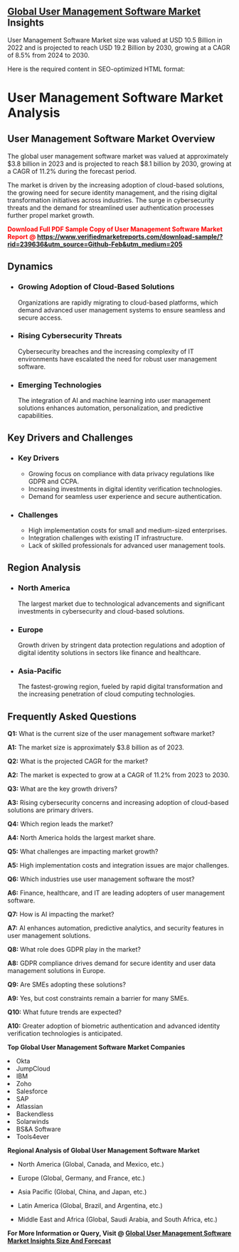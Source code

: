 <h2><a href="https://www.verifiedmarketreports.com/download-sample/?rid=239636&amp;utm_source=Github&amp;utm_medium=205" target="_blank">Global User Management Software Market</a> Insights</h2><p>User Management Software Market size was valued at USD 10.5 Billion in 2022 and is projected to reach USD 19.2 Billion by 2030, growing at a CAGR of 8.5% from 2024 to 2030.</p><p>Here is the required content in SEO-optimized HTML format: <!DOCTYPE html> <html lang="en"> <head> <meta charset="UTF-8"> <meta name="viewport" content="width=device-width, initial-scale=1.0"> <meta name="description" content="Comprehensive analysis of the User Management Software Market including market size, dynamics, key drivers, challenges, and regional analysis."> <meta name="keywords" content="User Management Software Market, Industry Outlook, Market Dynamics, Regional Analysis, Key Drivers, Challenges, FAQs"> <meta name="author" content="Market Analyst"> <title>User Management Software Market Analysis</title> </head> <body> <h1>User Management Software Market Analysis</h1> <!-- Market Overview --> <h2>User Management Software Market Overview</h2> <p>The global user management software market was valued at approximately $3.8 billion in 2023 and is projected to reach $8.1 billion by 2030, growing at a CAGR of 11.2% during the forecast period.</p> <p>The market is driven by the increasing adoption of cloud-based solutions, the growing need for secure identity management, and the rising digital transformation initiatives across industries. The surge in cybersecurity threats and the demand for streamlined user authentication processes further propel market growth. <strong><p><span class=""><span style="color: #ff0000;"><strong>Download Full PDF Sample Copy of User Management Software Market Report</strong> @ </span><a href="https://www.verifiedmarketreports.com/download-sample/?rid=239636&amp;utm_source=Github-Feb&amp;utm_medium=205" target="_blank">https://www.verifiedmarketreports.com/download-sample/?rid=239636&amp;utm_source=Github-Feb&amp;utm_medium=205</a></span></p></strong></p> <!-- Dynamics --> <h2>Dynamics</h2> <ul> <li> <h3>Growing Adoption of Cloud-Based Solutions</h3> <p>Organizations are rapidly migrating to cloud-based platforms, which demand advanced user management systems to ensure seamless and secure access.</p> </li> <li> <h3>Rising Cybersecurity Threats</h3> <p>Cybersecurity breaches and the increasing complexity of IT environments have escalated the need for robust user management software.</p> </li> <li> <h3>Emerging Technologies</h3> <p>The integration of AI and machine learning into user management solutions enhances automation, personalization, and predictive capabilities.</p> </li> </ul> <!-- Key Drivers and Challenges --> <h2>Key Drivers and Challenges</h2> <ul> <li> <h3>Key Drivers</h3> <ul> <li>Growing focus on compliance with data privacy regulations like GDPR and CCPA.</li> <li>Increasing investments in digital identity verification technologies.</li> <li>Demand for seamless user experience and secure authentication.</li> </ul> </li> <li> <h3>Challenges</h3> <ul> <li>High implementation costs for small and medium-sized enterprises.</li> <li>Integration challenges with existing IT infrastructure.</li> <li>Lack of skilled professionals for advanced user management tools.</li> </ul> </li> </ul> <!-- Region Analysis --> <h2>Region Analysis</h2> <ul> <li> <h3>North America</h3> <p>The largest market due to technological advancements and significant investments in cybersecurity and cloud-based solutions.</p> </li> <li> <h3>Europe</h3> <p>Growth driven by stringent data protection regulations and adoption of digital identity solutions in sectors like finance and healthcare.</p> </li> <li> <h3>Asia-Pacific</h3> <p>The fastest-growing region, fueled by rapid digital transformation and the increasing penetration of cloud computing technologies.</p> </li> </ul> <!-- FAQs --> <h2>Frequently Asked Questions</h2> <p><strong>Q1:</strong> What is the current size of the user management software market?</p> <p><strong>A1:</strong> The market size is approximately $3.8 billion as of 2023.</p> <p><strong>Q2:</strong> What is the projected CAGR for the market?</p> <p><strong>A2:</strong> The market is expected to grow at a CAGR of 11.2% from 2023 to 2030.</p> <p><strong>Q3:</strong> What are the key growth drivers?</p> <p><strong>A3:</strong> Rising cybersecurity concerns and increasing adoption of cloud-based solutions are primary drivers.</p> <p><strong>Q4:</strong> Which region leads the market?</p> <p><strong>A4:</strong> North America holds the largest market share.</p> <p><strong>Q5:</strong> What challenges are impacting market growth?</p> <p><strong>A5:</strong> High implementation costs and integration issues are major challenges.</p> <p><strong>Q6:</strong> Which industries use user management software the most?</p> <p><strong>A6:</strong> Finance, healthcare, and IT are leading adopters of user management software.</p> <p><strong>Q7:</strong> How is AI impacting the market?</p> <p><strong>A7:</strong> AI enhances automation, predictive analytics, and security features in user management solutions.</p> <p><strong>Q8:</strong> What role does GDPR play in the market?</p> <p><strong>A8:</strong> GDPR compliance drives demand for secure identity and user data management solutions in Europe.</p> <p><strong>Q9:</strong> Are SMEs adopting these solutions?</p> <p><strong>A9:</strong> Yes, but cost constraints remain a barrier for many SMEs.</p> <p><strong>Q10:</strong> What future trends are expected?</p> <p><strong>A10:</strong> Greater adoption of biometric authentication and advanced identity verification technologies is anticipated.</p> </body> </html> </p><p><strong>Top Global User Management Software Market Companies</strong></p><div data-test-id=""><p><li>Okta</li><li> JumpCloud</li><li> IBM</li><li> Zoho</li><li> Salesforce</li><li> SAP</li><li> Atlassian</li><li> Backendless</li><li> Solarwinds</li><li> BS&A Software</li><li> Tools4ever</li></p><div><strong>Regional Analysis of&nbsp;Global User Management Software Market</strong></div><ul><li dir="ltr"><p dir="ltr">North America&nbsp;(Global, Canada, and Mexico, etc.)</p></li><li dir="ltr"><p dir="ltr">Europe (Global, Germany, and France, etc.)</p></li><li dir="ltr"><p dir="ltr">Asia Pacific&nbsp;(Global, China, and Japan, etc.)</p></li><li dir="ltr"><p dir="ltr">Latin America&nbsp;(Global, Brazil, and Argentina, etc.)</p></li><li dir="ltr">Middle East and Africa&nbsp;(Global, Saudi Arabia, and South Africa, etc.)</li></ul><p><strong>For More Information or Query, Visit @&nbsp;</strong><strong><a href="https://www.verifiedmarketreports.com/product/user-management-software-market/?utm_source=Github&amp;utm_medium=205" target="_blank">Global User Management Software Market Insights Size And Forecast</a></strong></p></div>
